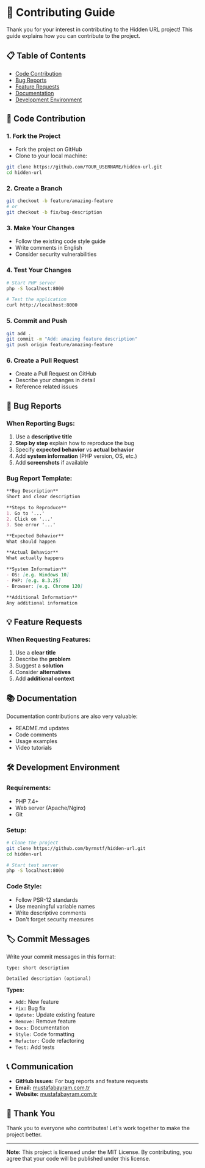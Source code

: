 # 🤝 Contributing Guide

Thank you for your interest in contributing to the Hidden URL project! This guide explains how you can contribute to the project.

## 📋 Table of Contents

- [Code Contribution](#code-contribution)
- [Bug Reports](#bug-reports)
- [Feature Requests](#feature-requests)
- [Documentation](#documentation)
- [Development Environment](#development-environment)

## 🚀 Code Contribution

### 1. Fork the Project
- Fork the project on GitHub
- Clone to your local machine:
```bash
git clone https://github.com/YOUR_USERNAME/hidden-url.git
cd hidden-url
```

### 2. Create a Branch
```bash
git checkout -b feature/amazing-feature
# or
git checkout -b fix/bug-description
```

### 3. Make Your Changes
- Follow the existing code style guide
- Write comments in English
- Consider security vulnerabilities

### 4. Test Your Changes
```bash
# Start PHP server
php -S localhost:8000

# Test the application
curl http://localhost:8000
```

### 5. Commit and Push
```bash
git add .
git commit -m "Add: amazing feature description"
git push origin feature/amazing-feature
```

### 6. Create a Pull Request
- Create a Pull Request on GitHub
- Describe your changes in detail
- Reference related issues

## 🐛 Bug Reports

### When Reporting Bugs:
1. Use a **descriptive title**
2. **Step by step** explain how to reproduce the bug
3. Specify **expected behavior** vs **actual behavior**
4. Add **system information** (PHP version, OS, etc.)
5. Add **screenshots** if available

### Bug Report Template:
```markdown
**Bug Description**
Short and clear description

**Steps to Reproduce**
1. Go to '...'
2. Click on '...'
3. See error '...'

**Expected Behavior**
What should happen

**Actual Behavior**
What actually happens

**System Information**
- OS: [e.g. Windows 10]
- PHP: [e.g. 8.3.25]
- Browser: [e.g. Chrome 120]

**Additional Information**
Any additional information
```

## 💡 Feature Requests

### When Requesting Features:
1. Use a **clear title**
2. Describe the **problem**
3. Suggest a **solution**
4. Consider **alternatives**
5. Add **additional context**

## 📚 Documentation

Documentation contributions are also very valuable:
- README.md updates
- Code comments
- Usage examples
- Video tutorials

## 🛠️ Development Environment

### Requirements:
- PHP 7.4+
- Web server (Apache/Nginx)
- Git

### Setup:
```bash
# Clone the project
git clone https://github.com/byrmstf/hidden-url.git
cd hidden-url

# Start test server
php -S localhost:8000
```

### Code Style:
- Follow PSR-12 standards
- Use meaningful variable names
- Write descriptive comments
- Don't forget security measures

## 🏷️ Commit Messages

Write your commit messages in this format:
```
type: short description

Detailed description (optional)
```

**Types:**
- `Add:` New feature
- `Fix:` Bug fix
- `Update:` Update existing feature
- `Remove:` Remove feature
- `Docs:` Documentation
- `Style:` Code formatting
- `Refactor:` Code refactoring
- `Test:` Add tests

## 📞 Communication

- **GitHub Issues:** For bug reports and feature requests
- **Email:** [mustafabayram.com.tr](https://mustafabayram.com.tr)
- **Website:** [mustafabayram.com.tr](https://mustafabayram.com.tr)

## 🙏 Thank You

Thank you to everyone who contributes! Let's work together to make the project better.

---

**Note:** This project is licensed under the MIT License. By contributing, you agree that your code will be published under this license.